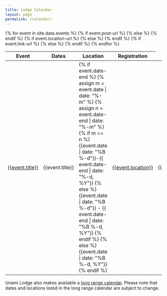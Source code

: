 ```yaml
---
title: Lodge Calendar
layout: page
permalink: /calendar/
---
```

<div class="table-responsive">
  <table class="table table-responsive table-striped mt-3" id="lodge-calendar">
    <thead>
      <tr>
        <th scope="col">Event</th>
        <th scope="col">Dates</th>
        <th scope="col">Location</th>
        <th scope="col">Registration</th>
      </tr>
    </thead>
    <tbody>
      {% for event in site.data.events %}
        <tr>
          {% if event.post-url %}
            <td class="align-middle"><a href="{{event.post-url}}">{{event.title}}</a></td>
          {% else %}
            <td class="align-middle">{{event.title}}</td>
          {% endif %}
          <td class="align-middle">
          {% if event.date-end %}
            {% assign m = event.date | date: "%-m" %}
            {% assign n = event.date-end | date: "%-m" %}
            {% if m == n %}
              {{event.date | date: "%B %-d"}}-{{ event.date-end | date: "%-d, %Y"}}
            {% else %}
              {{event.date | date: "%B %-d"}} - {{ event.date-end | date: "%B %-d, %Y"}}
            {% endif %}
          {% else %}
            {{event.date | date: "%B %-d, %Y"}}
          {% endif %}
          </td>
          {% if event.location-url %}
            <td class="align-middle"><a href="{{event.location-url}}">{{event.location}}</a></td>
          {% else %}
            <td class="align-middle">{{event.location}}</td>
          {% endif %}
          {% if event.link-url %}
            <td class="align-middle"><a href="{{event.link-url}}" class="btn btn-primary">{{event.link-text}}</a></td>
          {% else %}
            <td class="align-middle">{{event.link-text}}</td>
          {% endif %}
        </tr>
      {% endfor %}
    </tbody>
  </table>
</div>

Unami Lodge also makes available a [long range calendar](/files/UnamiLodgeCalendar_2019-2022.pdf). Please note that dates and locations listed in the long range calendar are subject to change.
